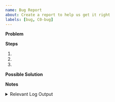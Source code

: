 ```yaml
---
name: Bug Report
about: Create a report to help us get it right
labels: [bug, C0-bug]
---
```

<!--
Please provide a short summary of the bug, along with any information,
you feel relevant to replicate the bug.
-->

**Problem**
<!-- A clear and concise description of what the bug is. -->
<!-- including what currently happens and what you expected to happen. -->

**Steps**
<!-- The steps to reproduce the bug. -->
1.
2.
3.

**Possible Solution**
<!-- Not obligatory, but suggest a fix/reason for the bug, -->
<!-- Maybe some ideas how to implement the addition or change. -->

**Notes**
<!-- The software component versions and any additional information. -->

<!--
Please copy and paste any relevant log output.
-->
<details><summary>Relevant Log Output</summary>
<p>

```
<Log>
```

</p>
</details>
